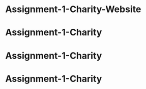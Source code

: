 # Assignment-1-Charity-Website
# Assignment-1-Charity
# Assignment-1-Charity
# Assignment-1-Charity
